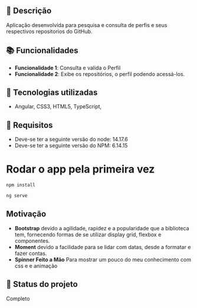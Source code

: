 
## :memo: Descrição
Aplicação desenvolvida para pesquisa e consulta de perfis e seus respectivos repositorios do GitHub.

## :books: Funcionalidades
* <b>Funcionalidade 1</b>: Consulta e valida o Perfil
* <b>Funcionalidade 2</b>: Exibe os repositórios, o perfil podendo acessá-los.

## :wrench: Tecnologias utilizadas
* Angular, CSS3, HTML5, TypeScript, 

## :rocket: Requisitos
* Deve-se ter a seguinte versão do node: 14.17.6
* Deve-se ter a seguinte versão do NPM: 6.14.15

# Rodar o app pela primeira vez

```bash
npm install

ng serve

```
##  Motivação
*  <b>Bootstrap</b> devido a agilidade, rapidez e a popularidade que a biblioteca tem, fornecendo formas de se utilizar display grid, flexbox e componentes.
*  <b>Moment</b> devido a facilidade para se lidar com datas, desde a formatar e fazer contas.
*  <b>Spinner Feito a Mão</b> Para mostrar um pouco do meu conhecimento com css e e animação
## :dart: Status do projeto
Completo
